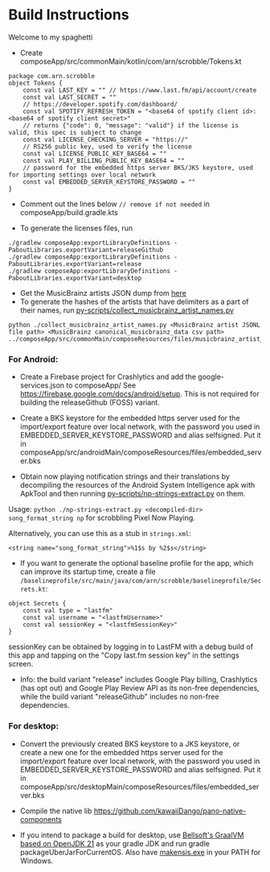 # Build Instructions

Welcome to my spaghetti

- Create composeApp/src/commonMain/kotlin/com/arn/scrobble/Tokens.kt

```
package com.arn.scrobble
object Tokens {
    const val LAST_KEY = "" // https://www.last.fm/api/account/create
    const val LAST_SECRET = ""
    // https://developer.spotify.com/dashboard/
    const val SPOTIFY_REFRESH_TOKEN = "<base64 of spotify client id>:<base64 of spotify client secret>"
    // returns {"code": 0, "message": "valid"} if the license is valid, this spec is subject to change
    const val LICENSE_CHECKING_SERVER = "https://"
    // RS256 public key, used to verify the license
    const val LICENSE_PUBLIC_KEY_BASE64 = ""
    const val PLAY_BILLING_PUBLIC_KEY_BASE64 = ""
    // password for the embedded https server BKS/JKS keystore, used for importing settings over local network
    const val EMBEDDED_SERVER_KEYSTORE_PASSWORD = ""
}
```

- Comment out the lines below `// remove if not needed` in composeApp/build.gradle.kts

- To generate the licenses files, run

```
./gradlew composeApp:exportLibraryDefinitions -PaboutLibraries.exportVariant=releaseGithub
./gradlew composeApp:exportLibraryDefinitions -PaboutLibraries.exportVariant=release
./gradlew composeApp:exportLibraryDefinitions -PaboutLibraries.exportVariant=desktop
```

- Get the MusicBrainz artists JSON dump
  from [here](https://metabrainz.org/datasets/postgres-dumps#musicbrainz-json)
- To generate the hashes of the artists that have delimiters as a part of their names, run
  [py-scripts/collect_musicbrainz_artist_names.py](py-scripts/collect_musicbrainz_artist_names.py)

```
python ./collect_musicbrainz_artist_names.py <MusicBrainz artist JSONL file path> <MusicBrainz canonical_musicbrainz_data csv path>  ../composeApp/src/commonMain/composeResources/files/musicbrainz_artist_hashes.bin
```

### For Android:

- Create a Firebase project for Crashlytics and add the google-services.json to composeApp/
  See https://firebase.google.com/docs/android/setup. This is not required for building the
  releaseGithub (FOSS) variant.

- Create a BKS keystore for the embedded https server used for the import/export feature over local
  network, with the password you used in EMBEDDED_SERVER_KEYSTORE_PASSWORD and alias selfsigned.
  Put it in composeApp/src/androidMain/composeResources/files/embedded_server.bks

- Obtain now playing notification strings and their translations by decompiling the resources of
  the Android System Intelligence apk with ApkTool and then
  running [py-scripts/np-strings-extract.py](py-scripts/np-strings-extract.py) on them.

Usage: `python ./np-strings-extract.py <decompiled-dir> song_format_string np` for scrobbling Pixel
Now Playing.

Alternatively, you can use this as a stub in `strings.xml`:

```
<string name="song_format_string">%1$s by %2$s</string>
```

- If you want to generate the optional baseline profile for the app, which can improve its startup
  time, create a file `/baselineprofile/src/main/java/com/arn/scrobble/baselineprofile/Secrets.kt`:

```
object Secrets {
    const val type = "lastfm"
    const val username = "<lastfmUsername>"
    const val sessionKey = "<lastfmSessionKey>"
}
```

sessionKey can be obtained by logging in to LastFM with a debug build of this app
and tapping on the "Copy last.fm session key" in the settings screen.

- Info: the build variant "release" includes Google Play billing, Crashlytics (has opt out) and
  Google Play Review API as its non-free dependencies, while the build variant "releaseGithub"
  includes no non-free dependencies.

### For desktop:

- Convert the previously created BKS keystore to a JKS keystore, or create a new one for the
  embedded https server used for the import/export feature over local network, with the password you
  used in EMBEDDED_SERVER_KEYSTORE_PASSWORD and alias selfsigned.
  Put it in composeApp/src/desktopMain/composeResources/files/embedded_server.bks


- Compile the native lib https://github.com/kawaiiDango/pano-native-components

- If you intend to package a build for desktop,
  use [Bellsoft's GraalVM based on OpenJDK 21](https://bell-sw.com/pages/downloads/native-image-kit/)
  as your gradle JDK and run gradle packageUberJarForCurrentOS. Also
  have [makensis.exe](https://nsis.sourceforge.io/Main_Page) in your PATH for Windows.
